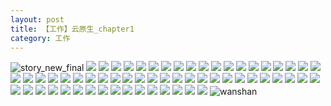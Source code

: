 ```yaml
---
layout: post
title: 【工作】云原生_chapter1
category: 工作
---
```

![story_new_final](http://r8s97vm6g.hd-bkt.clouddn.com/img/story_new_final_0317.png)
![](http://r8s97vm6g.hd-bkt.clouddn.com/img/docker-0320-1.png)
![](http://r8s97vm6g.hd-bkt.clouddn.com/img/docker-0320-2.png)
![](http://r8s97vm6g.hd-bkt.clouddn.com/img/docker-0320-3.png)
![](http://r8s97vm6g.hd-bkt.clouddn.com/img/docker-0320-4.png)
![](http://r8s97vm6g.hd-bkt.clouddn.com/img/docker-0320-5.png)
![](http://r8s97vm6g.hd-bkt.clouddn.com/img/docker-0320-6.png)
![](http://r8s97vm6g.hd-bkt.clouddn.com/img/docker-0320-7.png)
![](http://r8s97vm6g.hd-bkt.clouddn.com/img/docker-0320-8.png)
![](http://r8s97vm6g.hd-bkt.clouddn.com/img/docker-0320-9.png)
![](http://r8s97vm6g.hd-bkt.clouddn.com/img/docker-0320-chapter1-1.png)
![](http://r8s97vm6g.hd-bkt.clouddn.com/img/docker-0320-chapter1-2.png)
![](http://r8s97vm6g.hd-bkt.clouddn.com/img/docker-0320-chapter1-3.png)
![](http://r8s97vm6g.hd-bkt.clouddn.com/img/docker-0320-chapter1-4.png)
![](http://r8s97vm6g.hd-bkt.clouddn.com/img/docker-0320-chapter1-5.png)
![](http://r8s97vm6g.hd-bkt.clouddn.com/img/docker-0320-chapter1-6.png)
![](http://r8s97vm6g.hd-bkt.clouddn.com/img/docker-0320-chapter1-7.png)
![](http://r8s97vm6g.hd-bkt.clouddn.com/img/docker-0320-chapter1-8.png)
![](http://r8s97vm6g.hd-bkt.clouddn.com/img/docker-0320-chapter1-9.png)
![](http://r8s97vm6g.hd-bkt.clouddn.com/img/docker-0320-chapter1-10.png)
![](http://r8s97vm6g.hd-bkt.clouddn.com/img/docker-0320-chapter1-11.png)
![](http://r8s97vm6g.hd-bkt.clouddn.com/img/docker-0320-chapter1-12.png)
![](http://r8s97vm6g.hd-bkt.clouddn.com/img/docker-0320-chapter1-13.png)
![](http://r8s97vm6g.hd-bkt.clouddn.com/img/docker-0320-chapter1-14.png)
![](http://r8s97vm6g.hd-bkt.clouddn.com/img/docker-0320-chapter1-15.png)
![](http://r8s97vm6g.hd-bkt.clouddn.com/img/docker-0320-chapter1-16.png)
![](http://r8s97vm6g.hd-bkt.clouddn.com/img/docker-0320-chapter1-17.png)
![](http://r8s97vm6g.hd-bkt.clouddn.com/img/docker-0320-chapter1-18.png)
![](http://r8s97vm6g.hd-bkt.clouddn.com/img/docker-0320-chapter1-19.png)
![](http://r8s97vm6g.hd-bkt.clouddn.com/img/docker-0320-chapter1-20.png)
![](http://r8s97vm6g.hd-bkt.clouddn.com/img/docker-0320-chapter1-21.png)
![](http://r8s97vm6g.hd-bkt.clouddn.com/img/docker-0320-chapter1-22.png)
![](http://r8s97vm6g.hd-bkt.clouddn.com/img/docker-0320-chapter1-23.png)
![](http://r8s97vm6g.hd-bkt.clouddn.com/img/docker-0320-chapter1-24.png)
![](http://r8s97vm6g.hd-bkt.clouddn.com/img/docker-0320-chapter1-25.png)
![](http://r8s97vm6g.hd-bkt.clouddn.com/img/docker-0320-chapter1-26.png)
![](http://r8s97vm6g.hd-bkt.clouddn.com/img/docker-0320-chapter1-27.png)
![](http://r8s97vm6g.hd-bkt.clouddn.com/img/docker-0320-chapter1-28.png)
![](http://r8s97vm6g.hd-bkt.clouddn.com/img/docker-0320-chapter1-29.png)
![](http://r8s97vm6g.hd-bkt.clouddn.com/img/docker-0320-chapter1-30.png)
![](http://r8s97vm6g.hd-bkt.clouddn.com/img/docker-0320-chapter1-31.png)
![](http://r8s97vm6g.hd-bkt.clouddn.com/img/docker-0320-chapter1-32.png)
![](http://r8s97vm6g.hd-bkt.clouddn.com/img/docker-0320-chapter1-33.png)
![](http://r8s97vm6g.hd-bkt.clouddn.com/img/docker-0320-chapter1-34.png)
![](http://r8s97vm6g.hd-bkt.clouddn.com/img/docker-0320-chapter1-35.png)
![](http://r8s97vm6g.hd-bkt.clouddn.com/img/docker-0320-chapter1-36.png)
![](http://r8s97vm6g.hd-bkt.clouddn.com/img/docker-0320-chapter1-37.png)
![](http://r8s97vm6g.hd-bkt.clouddn.com/img/docker-0320-chapter1-38.png)
![](http://r8s97vm6g.hd-bkt.clouddn.com/img/docker-0320-chapter1-39.png)
![](http://r8s97vm6g.hd-bkt.clouddn.com/img/docker-0320-chapter1-40.png)
![](http://r8s97vm6g.hd-bkt.clouddn.com/img/docker-0320-chapter1-41.png)
![](http://r8s97vm6g.hd-bkt.clouddn.com/img/docker-0320-chapter1-42.png)
![](http://r8s97vm6g.hd-bkt.clouddn.com/img/docker-0320-chapter1-43.png)
![](http://r8s97vm6g.hd-bkt.clouddn.com/img/docker-0320-chapter1-44.png)
![](http://r8s97vm6g.hd-bkt.clouddn.com/img/docker-0320-chapter1-45.png)
![](http://r8s97vm6g.hd-bkt.clouddn.com/img/docker-0320-chapter1-46.png)
![](http://r8s97vm6g.hd-bkt.clouddn.com/img/docker-0320-chapter1-47.png)
![](http://r8s97vm6g.hd-bkt.clouddn.com/img/docker-0320-chapter1-48.png)
![](http://r8s97vm6g.hd-bkt.clouddn.com/img/docker-0320-chapter1-49.png)
![](http://r8s97vm6g.hd-bkt.clouddn.com/img/docker-0320-chapter1-50.png)
![](http://r8s97vm6g.hd-bkt.clouddn.com/img/docker-0320-chapter1-51.png)
![wanshan](http://r8s97vm6g.hd-bkt.clouddn.com/img/wanshan.png)
